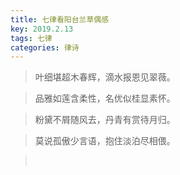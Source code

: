 ```yaml
---
title: 七律看阳台兰草偶感
key: 2019.2.13
tags: 七律
categories: 律诗
---
```


<blockquote class="blockquote-center">叶细堪超木春辉，滴水报恩见翠薇。
</blockquote>
<blockquote class="blockquote-center">品雅如莲含柔性，名优似桂显素怀。
</blockquote>
<blockquote class="blockquote-center">粉黛不屑随风去，丹青有赏待月归。
</blockquote>
<blockquote class="blockquote-center">莫说孤傲少言语，抱住淡泊尽相偎。
</blockquote>
<blockquote class="blockquote-center"></br>
</blockquote>
